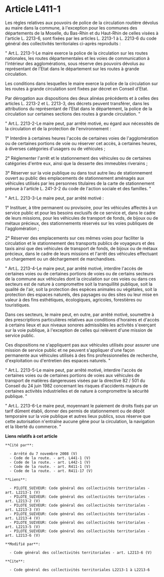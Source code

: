 # Article L411-1

Les règles relatives aux pouvoirs de police de la circulation routière dévolus au maire dans la commune, à l'exception pour
les communes des départements de la Moselle, du Bas-Rhin et du Haut-Rhin de celles visées à l'article L. 2213-6, sont fixées
par les articles L. 2213-1 à L. 2213-6 du code général des collectivités territoriales ci-après reproduits : 

" Art.L. 2213-1-Le maire exerce la police de la circulation sur les routes nationales, les routes départementales et les
voies de communication à l'intérieur des agglomérations, sous réserve des pouvoirs dévolus au représentant de l'Etat dans le
département sur les routes à grande circulation. 

Les conditions dans lesquelles le maire exerce la police de la circulation sur les routes à grande circulation sont fixées
par décret en Conseil d'Etat. 

Par dérogation aux dispositions des deux alinéas précédents et à celles des articles L. 2213-2 et L. 2213-3, des décrets
peuvent transférer, dans les attributions du représentant de l'Etat dans le département, la police de la circulation sur
certaines sections des routes à grande circulation. " 

" Art.L. 2213-2-Le maire peut, par arrêté motivé, eu égard aux nécessités de la circulation et de la protection de
l'environnement : 

1° Interdire à certaines heures l'accès de certaines voies de l'agglomération ou de certaines portions de voie ou réserver
cet accès, à certaines heures, à diverses catégories d'usagers ou de véhicules ; 

2° Réglementer l'arrêt et le stationnement des véhicules ou de certaines catégories d'entre eux, ainsi que la desserte des
immeubles riverains ; 

3° Réserver sur la voie publique ou dans tout autre lieu de stationnement ouvert au public des emplacements de stationnement
aménagés aux véhicules utilisés par les personnes titulaires de la carte de stationnement prévue à l'article L. 241-3-2 du
code de l'action sociale et des familles. " 

" Art.L. 2213-3-Le maire peut, par arrêté motivé : 

1° Instituer, à titre permanent ou provisoire, pour les véhicules affectés à un service public et pour les besoins exclusifs
de ce service et, dans le cadre de leurs missions, pour les véhicules de transport de fonds, de bijoux ou de métaux précieux,
des stationnements réservés sur les voies publiques de l'agglomération ; 

2° Réserver des emplacements sur ces mêmes voies pour faciliter la circulation et le stationnement des transports publics de
voyageurs et des taxis ainsi que des véhicules de transport de fonds, de bijoux ou de métaux précieux, dans le cadre de leurs
missions et l'arrêt des véhicules effectuant un chargement ou un déchargement de marchandises. 

" Art.L. 2213-4-Le maire peut, par arrêté motivé, interdire l'accès de certaines voies ou de certaines portions de voies ou
de certains secteurs de la commune aux véhicules dont la circulation sur ces voies ou dans ces secteurs est de nature à
compromettre soit la tranquillité publique, soit la qualité de l'air, soit la protection des espèces animales ou végétales,
soit la protection des espaces naturels, des paysages ou des sites ou leur mise en valeur à des fins esthétiques,
écologiques, agricoles, forestières ou touristiques. 

Dans ces secteurs, le maire peut, en outre, par arrêté motivé, soumettre à des prescriptions particulières relatives aux
conditions d'horaires et d'accès à certains lieux et aux niveaux sonores admissibles les activités s'exerçant sur la voie
publique, à l'exception de celles qui relèvent d'une mission de service public. 

Ces dispositions ne s'appliquent pas aux véhicules utilisés pour assurer une mission de service public et ne peuvent
s'appliquer d'une façon permanente aux véhicules utilisés à des fins professionnelles de recherche, d'exploitation ou
d'entretien des espaces naturels. " 

" Art.L. 2213-5-Le maire peut, par arrêté motivé, interdire l'accès de certaines voies ou de certaines portions de voies aux
véhicules de transport de matières dangereuses visées par la directive 82 / 501 du Conseil du 24 juin 1982 concernant les
risques d'accidents majeurs de certaines activités industrielles et de nature à compromettre la sécurité publique. " 

" Art.L. 2213-6-Le maire peut, moyennant le paiement de droits fixés par un tarif dûment établi, donner des permis de
stationnement ou de dépôt temporaire sur la voie publique et autres lieux publics, sous réserve que cette autorisation
n'entraîne aucune gêne pour la circulation, la navigation et la liberté du commerce. "

**Liens relatifs à cet article**

	**Cité par**:

	  - Arrêté du 7 novembre 2008 (V)
	  - Code de la route. - art. L441-1 (V)
	  - Code de la route. - art. L442-1 (V)
	  - Code de la route. - art. R411-1 (V)
	  - Code de la route. - art. R411-17 (V)

	**Liens**:

	  - PILOTE_SUIVEUR: Code général des collectivités territoriales - art. L2213-1 (V)
	  - PILOTE_SUIVEUR: Code général des collectivités territoriales - art. L2213-2 (V)
	  - PILOTE_SUIVEUR: Code général des collectivités territoriales - art. L2213-3 (V)
	  - PILOTE_SUIVEUR: Code général des collectivités territoriales - art. L2213-4 (V)
	  - PILOTE_SUIVEUR: Code général des collectivités territoriales - art. L2213-5 (V)
	  - PILOTE_SUIVEUR: Code général des collectivités territoriales - art. L2213-6 (V)

	**Modifié par**:

	  - Code général des collectivités territoriales - art. L2213-6 (V)

	**Cite**:

	  - Code général des collectivités territoriales L2213-1 à L2213-6

